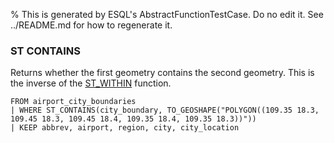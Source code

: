 % This is generated by ESQL's AbstractFunctionTestCase. Do no edit it. See ../README.md for how to regenerate it.

### ST CONTAINS
Returns whether the first geometry contains the second geometry.
This is the inverse of the [ST_WITHIN](https://www.elastic.co/docs/reference/query-languages/esql/functions-operators/spatial-functions#esql-st_within) function.

```esql
FROM airport_city_boundaries
| WHERE ST_CONTAINS(city_boundary, TO_GEOSHAPE("POLYGON((109.35 18.3, 109.45 18.3, 109.45 18.4, 109.35 18.4, 109.35 18.3))"))
| KEEP abbrev, airport, region, city, city_location
```

